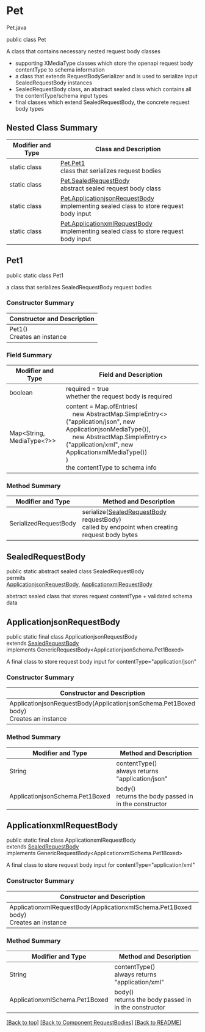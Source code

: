 # Pet
Pet.java

public class Pet

A class that contains necessary nested request body classes
- supporting XMediaType classes which store the openapi request body contentType to schema information
- a class that extends RequestBodySerializer and is used to serialize input SealedRequestBody instances
- SealedRequestBody class, an abstract sealed class which contains all the contentType/schema input types
- final classes which extend SealedRequestBody, the concrete request body types

## Nested Class Summary
| Modifier and Type | Class and Description |
| ----------------- | --------------------- |
| static class | [Pet.Pet1](#pet1)<br>class that serializes request bodies |
| static class | [Pet.SealedRequestBody](#sealedrequestbody)<br>abstract sealed request body class |
| static class | [Pet.ApplicationjsonRequestBody](#applicationjsonrequestbody)<br>implementing sealed class to store request body input |
| static class | [Pet.ApplicationxmlRequestBody](#applicationxmlrequestbody)<br>implementing sealed class to store request body input |

## Pet1
public static class Pet1<br>

a class that serializes SealedRequestBody request bodies

### Constructor Summary
| Constructor and Description |
| --------------------------- |
| Pet1()<br>Creates an instance |

### Field Summary
| Modifier and Type | Field and Description |
| ----------------- | --------------------- |
| boolean | required = true<br>whether the request body is required |
| Map<String, MediaType<?>> | content =  Map.ofEntries(<br>&nbsp;&nbsp;&nbsp;&nbsp;new AbstractMap.SimpleEntry<>("application/json", new ApplicationjsonMediaType()),<br>&nbsp;&nbsp;&nbsp;&nbsp;new AbstractMap.SimpleEntry<>("application/xml", new ApplicationxmlMediaType())<br>)<br>the contentType to schema info |

### Method Summary
| Modifier and Type | Method and Description |
| ----------------- | ---------------------- |
| SerializedRequestBody | serialize([SealedRequestBody](#sealedrequestbody) requestBody)<br>called by endpoint when creating request body bytes |

## SealedRequestBody
public static abstract sealed class SealedRequestBody<br>
permits<br>
[ApplicationjsonRequestBody](#applicationjsonrequestbody),
[ApplicationxmlRequestBody](#applicationxmlrequestbody)

abstract sealed class that stores request contentType + validated schema data

## ApplicationjsonRequestBody
public static final class ApplicationjsonRequestBody<br>
extends [SealedRequestBody](#sealedrequestbody)<br>
implements GenericRequestBody<ApplicationjsonSchema.Pet1Boxed><br>

A final class to store request body input for contentType="application/json"

### Constructor Summary
| Constructor and Description |
| --------------------------- |
| ApplicationjsonRequestBody(ApplicationjsonSchema.Pet1Boxed body)<br>Creates an instance |

### Method Summary
| Modifier and Type | Method and Description |
| ----------------- | ---------------------- |
| String | contentType()<br>always returns "application/json" |
| ApplicationjsonSchema.Pet1Boxed | body()<br>returns the body passed in in the constructor |
## ApplicationxmlRequestBody
public static final class ApplicationxmlRequestBody<br>
extends [SealedRequestBody](#sealedrequestbody)<br>
implements GenericRequestBody<ApplicationxmlSchema.Pet1Boxed><br>

A final class to store request body input for contentType="application/xml"

### Constructor Summary
| Constructor and Description |
| --------------------------- |
| ApplicationxmlRequestBody(ApplicationxmlSchema.Pet1Boxed body)<br>Creates an instance |

### Method Summary
| Modifier and Type | Method and Description |
| ----------------- | ---------------------- |
| String | contentType()<br>always returns "application/xml" |
| ApplicationxmlSchema.Pet1Boxed | body()<br>returns the body passed in in the constructor |

[[Back to top]](#top) [[Back to Component RequestBodies]](../../../README.md#Component-RequestBodies) [[Back to README]](../../../README.md)
